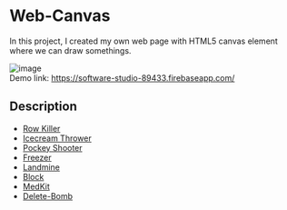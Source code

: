 # Web-Canvas
In this project, I created my own web page with HTML5 canvas element where we can draw somethings.  
 
![image](https://user-images.githubusercontent.com/86723888/179045835-d801e770-c10b-4c53-9928-217dab644177.png)  
Demo link:  https://software-studio-89433.firebaseapp.com/ 

## Description
* [Row Killer](#Row-Killer)
* [Icecream Thrower](#Icecream-Thrower)
* [Pockey Shooter](#Pockey-Shooter)
* [Freezer](#Freezer)
* [Landmine](#Landmine)
* [Block](#Block)
* [MedKit](#MedHot)
* [Delete-Bomb](#Delete-Bomb)
